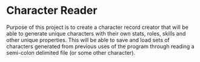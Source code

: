 # Character Reader

Purpose of this project is to create a character record creator that will be able to generate unique characters with their
own stats, roles, skills and other unique properties. This will be able to save and load sets of characters generated from previous 
uses of the program through reading a semi-colon delimited file (or some other character).